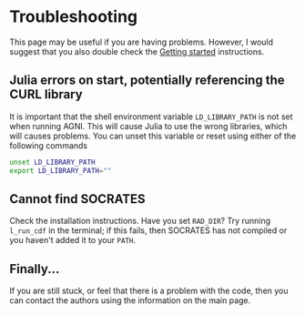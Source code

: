 # Troubleshooting
This page may be useful if you are having problems. However, I would suggest that 
you also double check the [Getting started](@ref) instructions.

## Julia errors on start, potentially referencing the CURL library
It is important that the shell environment variable `LD_LIBRARY_PATH` is 
not set when running AGNI. This will cause Julia to use the wrong libraries, 
which will causes problems. You can unset this variable or reset using either of the
following commands 
```bash
unset LD_LIBRARY_PATH
export LD_LIBRARY_PATH=""
```

## Cannot find SOCRATES
Check the installation instructions. Have you set `RAD_DIR`? Try running
`l_run_cdf` in the terminal; if this fails, then SOCRATES has not compiled
or you haven't added it to your `PATH`.


## Finally...
If you are still stuck, or feel that there is a problem with the code, then 
you can contact the authors using the information on the main page.


